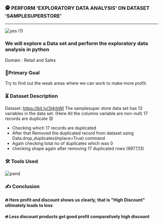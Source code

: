 ### 🕵️‍ PERFORM ‘EXPLORATORY DATA ANALYSIS’ ON DATASET ‘SAMPLESUPERSTORE’ 
_________________________________________________________________________________________________________________________________________________________________________________
![yes (1)](https://user-images.githubusercontent.com/79318960/137638618-e0ce2b6f-aebb-4de4-b9c0-662e33341071.gif)

### We will explore a Data set and perform the exploratory data analysis in python
Domain : Retail and Sales
### 📝Primary Goal
Try to find out the weak areas where we can 
work to make more profit. 
### ⏳ Dataset Description
 Dataset: https://bit.ly/3i4rbWl 
 The samplesuper store data set has 13 variables in the data set.
 (Here All the columns variable are non-null)
  17 records are duplicate 😟
- Checking which 17 records are duplicated
- After that Removed the duplicated record from dataset using Data.drop_duplicates(inplace=True) command
- Again checking total no of duplicates which was 0
- checking shape again after removing 17 duplicated rows (9977,13)
###  🛠 Tools Used
![pand](https://user-images.githubusercontent.com/79318960/138583921-dd4af8d6-e033-4c12-8217-416ccea2b80d.png)


### ✍️ Conclusion

#### 🔥 Here profit and discount shows us clearly, that is "High Discount" ultimately leads to loss


#### 🔥 Less discount products get good profit comparatively high discount





